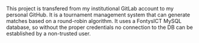 This project is transfered from my institutional GitLab account to my personal GitHub. It is a tournament management system that can generate matches based on a round-robin algorithm. It uses a FontysICT MySQL database, so without the proper credentials no connection to the DB can be established by a non-trusted user.

